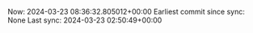 Now: 2024-03-23 08:36:32.805012+00:00 Earliest commit since sync: None Last sync: 2024-03-23 02:50:49+00:00
